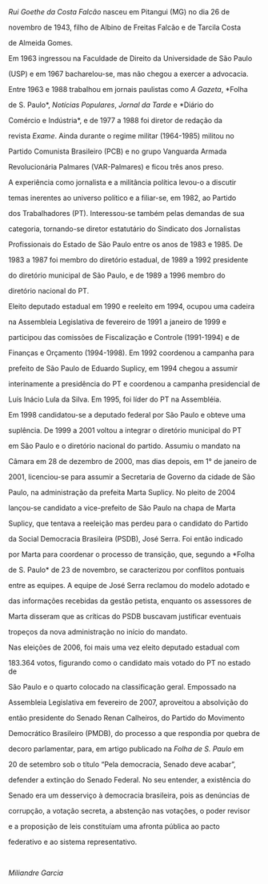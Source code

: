 

 



*Rui Goethe da Costa Falcão* nasceu em Pitangui (MG) no dia 26 de

novembro de 1943, filho de Albino de Freitas Falcão e de Tarcila Costa

de Almeida Gomes.



Em 1963 ingressou na Faculdade de Direito da Universidade de São Paulo

(USP) e em 1967 bacharelou-se, mas não chegou a exercer a advocacia.

Entre 1963 e 1988 trabalhou em jornais paulistas como *A Gazeta*, *Folha

de S. Paulo*, *Notícias Populares*, *Jornal da Tarde* e *Diário do

Comércio e Indústria*, e de 1977 a 1988 foi diretor de redação da

revista *Exame*. Ainda durante o regime militar (1964-1985) militou no

Partido Comunista Brasileiro (PCB) e no grupo Vanguarda Armada

Revolucionária Palmares (VAR-Palmares) e ficou três anos preso.



A experiência como jornalista e a militância política levou-o a discutir

temas inerentes ao universo político e a filiar-se, em 1982, ao Partido

dos Trabalhadores (PT). Interessou-se também pelas demandas de sua

categoria, tornando-se diretor estatutário do Sindicato dos Jornalistas

Profissionais do Estado de São Paulo entre os anos de 1983 e 1985. De

1983 a 1987 foi membro do diretório estadual, de 1989 a 1992 presidente

do diretório municipal de São Paulo, e de 1989 a 1996 membro do

diretório nacional do PT.



Eleito deputado estadual em 1990 e reeleito em 1994, ocupou uma cadeira

na Assembleia Legislativa de fevereiro de 1991 a janeiro de 1999 e

participou das comissões de Fiscalização e Controle (1991-1994) e de

Finanças e Orçamento (1994-1998). Em 1992 coordenou a campanha para

prefeito de São Paulo de Eduardo Suplicy, em 1994 chegou a assumir

interinamente a presidência do PT e coordenou a campanha presidencial de

Luís Inácio Lula da Silva. Em 1995, foi líder do PT na Assembléia.



Em 1998 candidatou-se a deputado federal por São Paulo e obteve uma

suplência. De 1999 a 2001 voltou a integrar o diretório municipal do PT

em São Paulo e o diretório nacional do partido. Assumiu o mandato na

Câmara em 28 de dezembro de 2000, mas dias depois, em 1° de janeiro de

2001, licenciou-se para assumir a Secretaria de Governo da cidade de São

Paulo, na administração da prefeita Marta Suplicy. No pleito de 2004

lançou-se candidato a vice-prefeito de São Paulo na chapa de Marta

Suplicy, que tentava a reeleição mas perdeu para o candidato do Partido

da Social Democracia Brasileira (PSDB), José Serra. Foi então indicado

por Marta para coordenar o processo de transição, que, segundo a *Folha

de S. Paulo* de 23 de novembro, se caracterizou por conflitos pontuais

entre as equipes. A equipe de José Serra reclamou do modelo adotado e

das informações recebidas da gestão petista, enquanto os assessores de

Marta disseram que as críticas do PSDB buscavam justificar eventuais

tropeços da nova administração no início do mandato.



Nas eleições de 2006, foi mais uma vez eleito deputado estadual com

183.364 votos, figurando como o candidato mais votado do PT no estado de

São Paulo e o quarto colocado na classificação geral. Empossado na

Assembleia Legislativa em fevereiro de 2007, aproveitou a absolvição do

então presidente do Senado Renan Calheiros, do Partido do Movimento

Democrático Brasileiro (PMDB), do processo a que respondia por quebra de

decoro parlamentar, para, em artigo publicado na *Folha de S. Paulo* em

20 de setembro sob o título “Pela democracia, Senado deve acabar”,

defender a extinção do Senado Federal. No seu entender, a existência do

Senado era um desserviço à democracia brasileira, pois as denúncias de

corrupção, a votação secreta, a abstenção nas votações, o poder revisor

e a proposição de leis constituíam uma afronta pública ao pacto

federativo e ao sistema representativo.



 



*Miliandre Garcia*



 



